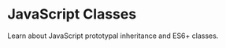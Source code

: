 # JavaScript Classes

Learn about JavaScript prototypal inheritance and ES6+ classes.

<!-- slide-include ../../BANNER.md -->

<!-- START doctoc -->
<!-- END doctoc -->
